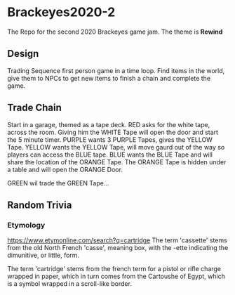 # Brackeyes2020-2
The Repo for the second 2020 Brackeyes game jam.
The theme is **Rewind**

## Design
Trading Sequence first person game in a time loop.
Find items in the world, give them to NPCs to get new items to finish a chain and complete the game.

## Trade Chain
Start in a garage, themed as a tape deck.  RED asks for the white tape, across the room. Giving him the WHITE Tape will open the door and start the 5 minute timer.
PURPLE wants 3 PURPLE Tapes, gives the YELLOW Tape.
YELLOW wants the YELLOW Tape, will move gaurd out of the way so players can access the BLUE tape.
BLUE wants the BLUE Tape and will share the location of the ORANGE Tape.
The ORANGE Tape is hidden under a table and will open the ORANGE Door.

GREEN wil trade the GREEN Tape...

## Random Trivia
### Etymology
https://www.etymonline.com/search?q=cartridge
The term 'cassette' stems from the old North French 'casse', meaning box, with the -ette indicating the dimunitive, or little, form.

The term 'cartridge' stems from the french term for a pistol or rifle charge wrapped in paper, which in turn comes from the Cartoushe of Egypt, which is a symbol wrapped in a scroll-like border.
